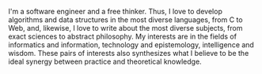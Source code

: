 I'm a software engineer and a free thinker. Thus, I love to develop algorithms and data
    structures in the most diverse languages, from C to Web, and, likewise, I love to
    write about the most diverse subjects, from exact sciences to abstract philosophy. My
    interests are in the fields of informatics and information, technology and
    epistemology, intelligence and wisdom. These pairs of interests also synthesizes what
    I believe to be the ideal synergy between practice and theoretical knowledge.
